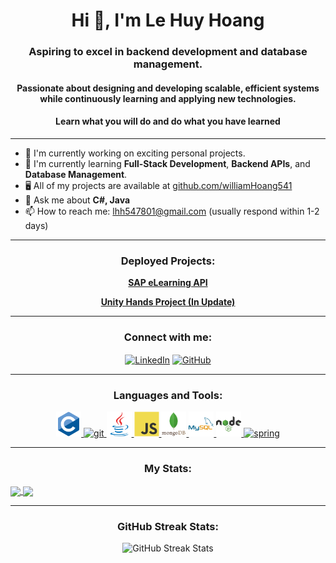 <h1 align="center">Hi 👋, I'm Le Huy Hoang</h1> 

<h3 align="center">Aspiring to excel in backend development and database management.</h3>
<h4 align="center">Passionate about designing and developing scalable, efficient systems while continuously learning and applying new technologies.</h4>
<h4 align="center">Learn what you will do and do what you have learned</h4>

---

- 🌟 I'm currently working on exciting personal projects.
- 🌱 I'm currently learning **Full-Stack Development**, **Backend APIs**, and **Database Management**.
- 🖥️ All of my projects are available at [github.com/williamHoang541](https://github.com/williamHoang541)
- 💬 Ask me about **C#, Java**
- 📫 How to reach me: lhh547801@gmail.com (usually respond within 1-2 days)

---

<h3 align="center">Deployed Projects:</h3>
<p align="center"><a href="https://swdsapelearningapi.azurewebsites.net/index.html" target="_blank"><strong>SAP eLearning API</strong></a></p>
<p align="center"><a href="https://unityhandsapi.azurewebsites.net/index.html" target="_blank"><strong>Unity Hands Project (In Update)</strong></a></p>

---

<h3 align="center">Connect with me:</h3>
<p align="center">
<a href="https://www.linkedin.com/in/huy-ho%C3%A0ng-l%C3%AA-7a9931229/" target="_blank"><img align="center" src="https://img.shields.io/badge/LinkedIn-0A66C2?style=for-the-badge&logo=linkedin&logoColor=white" alt="LinkedIn" /></a>
<a href="https://github.com/williamHoang541" target="_blank"><img align="center" src="https://img.shields.io/badge/GitHub-181717?style=for-the-badge&logo=github&logoColor=white" alt="GitHub" /></a>
</p>

---

<h3 align="center">Languages and Tools:</h3>
<p align="center"> <a href="https://www.cprogramming.com/" target="_blank" rel="noreferrer"> <img src="https://raw.githubusercontent.com/devicons/devicon/master/icons/c/c-original.svg" alt="c" width="40" height="40"/> </a> 
<a href="https://git-scm.com/" target="_blank" rel="noreferrer"> <img src="https://www.vectorlogo.zone/logos/git-scm/git-scm-icon.svg" alt="git" width="40" height="40"/> </a> <a href="https://www.java.com" target="_blank" rel="noreferrer"> <img src="https://raw.githubusercontent.com/devicons/devicon/master/icons/java/java-original.svg" alt="java" width="40" height="40"/> </a> <a href="https://developer.mozilla.org/en-US/docs/Web/JavaScript" target="_blank" rel="noreferrer"> <img src="https://raw.githubusercontent.com/devicons/devicon/master/icons/javascript/javascript-original.svg" alt="javascript" width="40" height="40"/> </a> <a href="https://www.mongodb.com/" target="_blank" rel="noreferrer"> <img src="https://raw.githubusercontent.com/devicons/devicon/master/icons/mongodb/mongodb-original-wordmark.svg" alt="mongodb" width="40" height="40"/> </a> <a href="https://www.mysql.com/" target="_blank" rel="noreferrer"> <img src="https://raw.githubusercontent.com/devicons/devicon/master/icons/mysql/mysql-original-wordmark.svg" alt="mysql" width="40" height="40"/> </a> <a href="https://nodejs.org" target="_blank" rel="noreferrer"> <img src="https://raw.githubusercontent.com/devicons/devicon/master/icons/nodejs/nodejs-original-wordmark.svg" alt="nodejs" width="40" height="40"/> </a> <a href="https://spring.io/" target="_blank" rel="noreferrer"> <img src="https://www.vectorlogo.zone/logos/springio/springio-icon.svg" alt="spring" width="40" height="40"/> </a> </p>

---

<h3 align="center">My Stats:</h3>
<a href="https://github.com/anuraghazra/github-readme-stats">
  <img height=200 align="center" src="https://github-readme-stats.vercel.app/api?username=williamHoang541&hide_border=true&theme=transparent&show_icon=true&include_all_commits=true" />
</a>
<a href="https://github.com/anuraghazra/convoychat">
  <img height=200 align="center" src="https://github-readme-stats.vercel.app/api/top-langs?username=williamHoang541&hide_border=true&theme=transparent&layout=compact&langs_count=8&card_width=320" />
</a>

---

<h3 align="center">GitHub Streak Stats:</h3>
<p align="center">
<img src="https://streak-stats.demolab.com?user=williamHoang541&theme=radical" alt="GitHub Streak Stats" />
</p>
